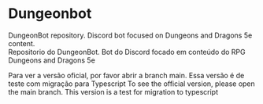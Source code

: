 # Dungeonbot

DungeonBot repository. Discord bot focused on Dungeons and Dragons 5e content.  
Repositorio do DungeonBot. Bot do Discord focado em conteúdo do RPG Dungeons and Dragons 5e

Para ver a versão oficial, por favor abrir a branch main. Essa versão é de teste com migração para Typescript
To see the official version, please open the main branch. This version is a test for migration to typescript
